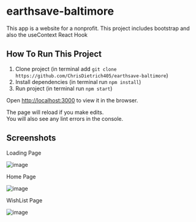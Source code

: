 # earthsave-baltimore

This app is a website for a nonprofit. 
This project includes bootstrap and also the useContext React Hook

## How To Run This Project

1. Clone project (in terminal add `git clone https://github.com/ChrisDietrich405/earthsave-baltimore`)
2. Install dependencies (in terminal run `npm install`)
3. Run project (in terminal run `npm start`)


Open [http://localhost:3000](http://localhost:3000) to view it in the browser.

The page will reload if you make edits.\
You will also see any lint errors in the console.

## Screenshots

Loading Page

![image](https://user-images.githubusercontent.com/70533870/132955620-46ff99b1-8e2b-4eb0-8ea8-7715166fb12e.png)

Home Page

![image](https://user-images.githubusercontent.com/70533870/132955522-c32a7d2a-b101-4c76-8502-7e3415edbe7b.png)

WishList Page

![image](https://user-images.githubusercontent.com/70533870/132955662-a5e038bd-86d6-4398-a3f5-e3c54e1fecd2.png)
